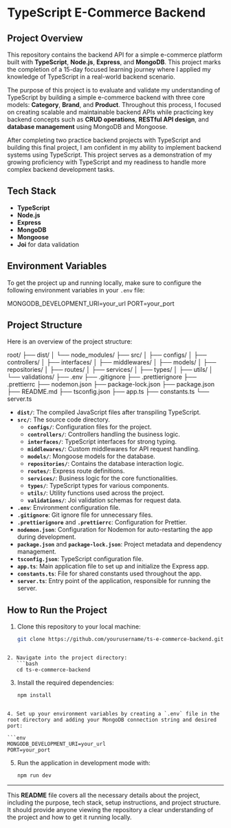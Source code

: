 # TypeScript E-Commerce Backend

## Project Overview

This repository contains the backend API for a simple e-commerce platform built with **TypeScript**, **Node.js**, **Express**, and **MongoDB**. This project marks the completion of a 15-day focused learning journey where I applied my knowledge of TypeScript in a real-world backend scenario.

The purpose of this project is to evaluate and validate my understanding of TypeScript by building a simple e-commerce backend with three core models: **Category**, **Brand**, and **Product**. Throughout this process, I focused on creating scalable and maintainable backend APIs while practicing key backend concepts such as **CRUD operations**, **RESTful API design**, and **database management** using MongoDB and Mongoose.

After completing two practice backend projects with TypeScript and building this final project, I am confident in my ability to implement backend systems using TypeScript. This project serves as a demonstration of my growing proficiency with TypeScript and my readiness to handle more complex backend development tasks.

## Tech Stack

- **TypeScript**
- **Node.js**
- **Express**
- **MongoDB**
- **Mongoose**
- **Joi** for data validation

## Environment Variables

To get the project up and running locally, make sure to configure the following environment variables in your `.env` file:

MONGODB_DEVELOPMENT_URI=your_url
PORT=your_port

## Project Structure

Here is an overview of the project structure:

root/
├── dist/
│ └── node_modules/
├── src/
│ ├── configs/
│ ├── controllers/
│ ├── interfaces/
│ ├── middlewares/
│ ├── models/
│ ├── repositories/
│ ├── routes/
│ ├── services/
│ ├── types/
│ ├── utils/
│ └── validations/
├── .env
├── .gitignore
├── .prettierignore
├── .prettierrc
├── nodemon.json
├── package-lock.json
├── package.json
├── README.md
├── tsconfig.json
├── app.ts
├── constants.ts
└── server.ts

- **`dist/`**: The compiled JavaScript files after transpiling TypeScript.
- **`src/`**: The source code directory.
  - **`configs/`**: Configuration files for the project.
  - **`controllers/`**: Controllers handling the business logic.
  - **`interfaces/`**: TypeScript interfaces for strong typing.
  - **`middlewares/`**: Custom middlewares for API request handling.
  - **`models/`**: Mongoose models for the database.
  - **`repositories/`**: Contains the database interaction logic.
  - **`routes/`**: Express route definitions.
  - **`services/`**: Business logic for the core functionalities.
  - **`types/`**: TypeScript types for various components.
  - **`utils/`**: Utility functions used across the project.
  - **`validations/`**: Joi validation schemas for request data.
- **`.env`**: Environment configuration file.
- **`.gitignore`**: Git ignore file for unnecessary files.
- **`.prettierignore`** and **`.prettierrc`**: Configuration for Prettier.
- **`nodemon.json`**: Configuration for Nodemon for auto-restarting the app during development.
- **`package.json`** and **`package-lock.json`**: Project metadata and dependency management.
- **`tsconfig.json`**: TypeScript configuration file.
- **`app.ts`**: Main application file to set up and initialize the Express app.
- **`constants.ts`**: File for shared constants used throughout the app.
- **`server.ts`**: Entry point of the application, responsible for running the server.

## How to Run the Project

1. Clone this repository to your local machine:
   ```bash
   git clone https://github.com/yourusername/ts-e-commerce-backend.git
   ```

````

2. Navigate into the project directory:
   ```bash
   cd ts-e-commerce-backend
````

3. Install the required dependencies:
   ```bash
   npm install
   ```

````

4. Set up your environment variables by creating a `.env` file in the root directory and adding your MongoDB connection string and desired port:

```env
MONGODB_DEVELOPMENT_URI=your_url
PORT=your_port
````

5. Run the application in development mode with:
   ```bash
   npm run dev
   ```

---

This **README** file covers all the necessary details about the project, including the purpose, tech stack, setup instructions, and project structure. It should provide anyone viewing the repository a clear understanding of the project and how to get it running locally.

